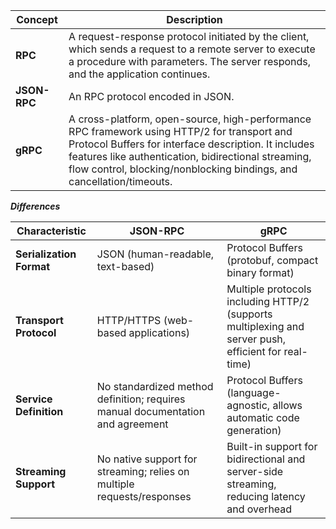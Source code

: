 | **Concept**  | **Description**                                                                                                                      |
|--------------|--------------------------------------------------------------------------------------------------------------------------------------|
| **RPC**      | A request-response protocol initiated by the client, which sends a request to a remote server to execute a procedure with parameters. The server responds, and the application continues. |
| **JSON-RPC** | An RPC protocol encoded in JSON.                                                                                                      |
| **gRPC**     | A cross-platform, open-source, high-performance RPC framework using HTTP/2 for transport and Protocol Buffers for interface description. It includes features like authentication, bidirectional streaming, flow control, blocking/nonblocking bindings, and cancellation/timeouts. |

***Differences***


| **Characteristic**       | **JSON-RPC**                                                                 | **gRPC**                                                                                          |
|--------------------------|------------------------------------------------------------------------------|---------------------------------------------------------------------------------------------------|
| **Serialization Format** | JSON (human-readable, text-based)                                            | Protocol Buffers (protobuf, compact binary format)                                                |
| **Transport Protocol**   | HTTP/HTTPS (web-based applications)                                          | Multiple protocols including HTTP/2 (supports multiplexing and server push, efficient for real-time) |
| **Service Definition**   | No standardized method definition; requires manual documentation and agreement | Protocol Buffers (language-agnostic, allows automatic code generation)                            |
| **Streaming Support**    | No native support for streaming; relies on multiple requests/responses       | Built-in support for bidirectional and server-side streaming, reducing latency and overhead       |
